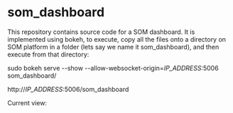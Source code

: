 # som_dashboard
This repository contains source code for a SOM dashboard. It is implemented using bokeh, to execute, copy all the files onto a directory on SOM platform in a folder (lets say we name it som_dashboard), and then execute from that directory:

sudo bokeh serve --show --allow-websocket-origin=*IP_ADDRESS*:5006 som_dashboard/

http://*IP_ADDRESS*:5006/som_dashboard


Current view:
